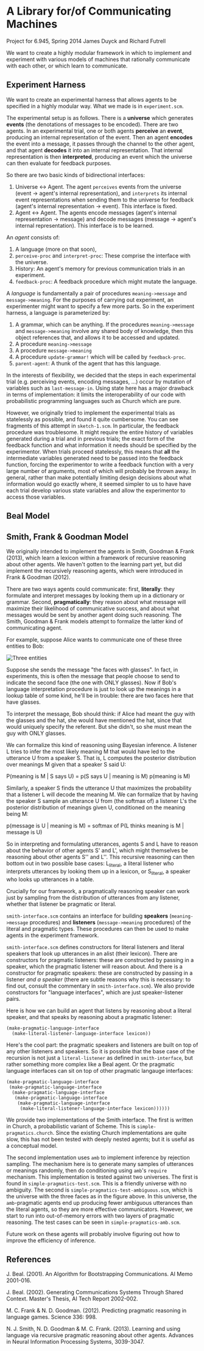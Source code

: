 A Library for/of Communicating Machines
=============

Project for 6.945, Spring 2014
James Duyck and Richard Futrell

We want to create a highly modular framework in which to implement and experiment with various models of machines that rationally communicate with each other, or which learn to communicate.

Experiment Harness
------------------

We want to create an experimental harness that allows agents to be specified in a highly modular way. What we made is in `experiment.scm`.

The experimental setup is as follows. There is a **universe** which generates **events** (the denotations of messages to be encoded). There are two agents. In an experimental trial, one or both agents **perceive** an **event**, producing an internal representation of the event. Then an agent **encodes** the event into a message, it passes through the channel to the other agent, and that agent **decodes** it into an internal representation. That internal representation is then **interpreted**, producing an event which the universe can then evaluate for feedback purposes.

So there are two basic kinds of bidirectional interfaces:

1.  Universe <-> Agent. The agent `perceives` events from the universe (event -> agent's internal representation), and `interprets` its internal event representations when sending them to the universe for feedback (agent's internal representation -> event). This interface is fixed.
2.  Agent <-> Agent. The agents encode messages (agent's internal representation -> message) and decode messages (message -> agent's internal representation). This interface is to be learned.

An *agent* consists of: 

1.  A language (more on that soon),
2.  `perceive-proc` and `interpret-proc`: These comprise the interface with the universe.
3.  History: An agent's memory for previous communication trials in an experiment.
4.  `feedback-proc`: A feedback procedure which might mutate the language.

A *language* is fundamentally a pair of procedures `meaning->message` and `message->meaning`. For the purposes of carrying out experiment, an experimenter might want to specify a few more parts. So in the experiment harness, a language is parameterized by:

1.  A grammar, which can be anything. If the procedures `meaning->message` and `message->meaning` involve any shared body of knowledge, then this object references that, and allows it to be accessed and updated.
2.  A procedure `meaning->message`
3.  A procedure `message->meaning`
4.  A procedure `update-grammar!` which will be called by `feedback-proc`.
5.  `parent-agent`: A thunk of the agent that has this language. 

In the interests of flexibility, we decided that the steps in each experimental trial (e.g. perceiving events, encoding messages, ...) occur by mutation of variables such as `last-message-in`. Using state here has a major drawback in terms of implementation: it limits the interoperability of our code with probabilistic programming languages such as Church which are pure. 

However, we originally tried to implement the experimental trials as statelessly as possible, and found it quite cumbersome. You can see fragments of this attempt in `sketch-1.scm`. In particular, the feedback procedure was troublesome. It might require the entire history of variables generated during a trial and in previous trials; the exact form of the feedback function and what information it needs should be specified by the experimentor. When trials proceed statelessly, this means that **all** the intermediate variables generated need to be passed into the feedback function, forcing the experimentor to write a feedback function with a very large number of arguments, most of which will probably be thrown away. In general, rather than make potentially limiting design decisions about what information would go exactly where, it seemed simpler to us to  have have each trial develop various state variables and allow the experimentor to access those variables.


Beal Model
----------


Smith, Frank & Goodman Model
-----------

We originally intended to implement the agents in Smith, Goodman & Frank (2013), which learn a lexicon within a framework of recursive reasoning about other agents. We haven't gotten to the learning part yet, but did implement the recursively reasoning agents, which were introduced in Frank & Goodman (2012). 

There are two ways agents could communicate: first, **literally**: they formulate and interpret messages by looking them up in a dictionary or grammar. Second, **pragmatically**: they reason about what message will maximize their likelihood of communicative success, and about what messages would be sent by another agent doing such reasoning. The Smith, Goodman & Frank models attempt to formalize the latter kind of communicating agent.

For example, suppose Alice wants to communicate one of these three entities to Bob:

![Three entities](http://web.mit.edu/futrell/www/faces.png)

Suppose she sends the message "the faces with glasses". In fact, in experiments, this is often the message that people choose to send to indicate the second face (the one with ONLY glasses). Now if Bob's language interpretation procedure is just to look up the meanings in a lookup table of some kind, he'll be in trouble: there are two faces here that have glasses. 

To interpret the message, Bob should think: if Alice had meant the guy with the glasses and the hat, she would have mentioned the hat, since that would uniquely specify the referent. But she didn't, so she must mean the guy with ONLY glasses.

We can formalize this kind of reasoning using Bayesian inference. A listener L tries to infer the most likely meaning M that would have led to the utterance U from a speaker S. That is, L computes the posterior distribution over meanings M given that a speaker S said U:

P(meaning is M | S says U) = p(S says U | meaning is M) p(meaning is M)

 Similarly, a speaker S finds the utterance U that maximizes the probability that a listener L will decode the meaning M. We can formalize that by having the speaker S sample an utterance U from (the softmax of) a listener L's the posterior distribution of meanings given U, conditioned on the meaning being M:

p(message is U | meaning is M) = softmax of P(L thinks meaning is M | message is U)

So in interpreting and formulating utterances, agents S and L have to reason about the behavior of other agents S' and L', which might themselves be reasoning about other agents S'' and L''. This recursive reasoning can then bottom out in two possible base cases: L<sub>literal</sub>, a literal listener who interprets utterances by looking them up in a lexicon, or S<sub>literal</sub>, a speaker who looks up utterances in a table. 

Crucially for our framework, a pragmatically reasoning speaker can work just by sampling from the distribution of utterances from any listener, whether that listener be pragmatic or literal. 

`smith-interface.scm` contains an interface for building **speakers** (`meaning->message` procedures) and **listeners** (`message->meaning` procedures) of the literal and pragmatic types. These procedures can then be used to make agents in the experiment framework.

`smith-interface.scm` defines constructors for literal listeners and literal speakers that look up utterances in an alist (their lexicon). There are constructors for pragmatic listeners: these are constructed by passing in a speaker, which the pragmatic listener will reason about. And there is a constructor for pragmatic speakers: these are constructed by passing in a listener *and a speaker* (there are subtle reasons why this is necessary: to find out, consult the commentary in `smith-interface.scm`). We also provide constructors for "language interfaces", which are just speaker-listener pairs. 

Here is how we can build an agent that listens by reasoning about a literal speaker, and that speaks by reasoning about a pragmatic listener:

    (make-pragmatic-language-interface
      (make-literal-listener-language-interface lexicon))

Here's the cool part: the pragmatic speakers and listeners are built on top of any other listeners and speakers. So it is possible that the base case of the recursion is not just a `literal-listener` as defined in `smith-interface`, but rather something more complex like a Beal agent. Or the pragmatic language interfaces can sit on top of other pragmatic langauge interfaces:

    (make-pragmatic-language-interface
     (make-pragmatic-language-interface
      (make-pragmatic-language-interface
       (make-pragmatic-language-interface
        (make-pragmatic-language-interface
         (make-literal-listener-language-interface lexicon))))))

We provide two implementations of the Smith interface. The first is written in Church, a probabilistic variant of Scheme. This is `simple-pragmatics.church`. Since the existing Church implementations are quite slow, this has not been tested with deeply nested agents; but it is useful as a conceptual model.

The second implementation uses `amb` to implement inference by rejection sampling. The mechanism here is to generate many samples of utterances or meanings randomly, then do conditioning using `amb`'s `require` mechanism. This implementation is tested against two universes. The first is found in `simple-pragmatics-test.scm`. This is a friendly universe with no ambiguity. The second is `simple-pragmatics-test-ambiguous.scm`, which is the universe with the three faces as in the figure above. In this universe, the `amb`-pragmatic agents end up producing fewer ambiguous utterances than the literal agents, so they are more effective communicators. However, we start to run into out-of-memory errors with two layers of pragmatic reasoning. The test cases can be seen in `simple-pragmatics-amb.scm`. 

Future work on these agents will probably involve figuring out how to improve the efficiency of inference. 

References
----------
J. Beal. (2001). An Algorithm for Bootstrapping Communications. AI Memo 2001-016.

J. Beal. (2002). Generating Communications Systems Through Shared Context. Master's Thesis, AI Tech Report 2002-002.

M. C. Frank & N. D. Goodman. (2012). Predicting pragmatic reasoning in language games. Science 336: 998.

N. J. Smith, N. D. Goodman & M. C. Frank. (2013). Learning and using language via recursive pragmatic reasoning about other agents. Advances in Neural Information Processing Systems, 3039-3047.


